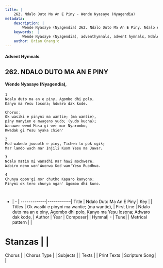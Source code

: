```yaml
---
title: |
    262. Ndalo Duto Ma An E Piny - Wende Nyasaye (Nyagendia)
metadata:
    description: |
        Wende Nyasaye (Nyagendia) 262. Ndalo Duto Ma An E Piny. Ndalo duto ma an e piny, Agombo dhi polo, Kanyo ma Yesu losona; Adwaro dak kode.  Chorus: Ok wasiki e pinyni ma wantie; (ma wantie), piny manyien e mwageno yudo; (yudo kucha); Wanawer wend Musa gi wer mar Nyarombo, Kwadak gi Yesu nyaka chien'  
    keywords:  |
        Wende Nyasaye (Nyagendia), adventhymnals, advent hymnals, Ndalo Duto Ma An E Piny, Ndalo duto ma an e piny, Agombo dhi polo, Kanyo ma Yesu losona; Adwaro dak kode.. Ok wasiki e pinyni ma wantie; (ma wantie),
    author: Brian Onang'o
---
```


#### Advent Hymnals
## 262. NDALO DUTO MA AN E PINY
####  Wende Nyasaye (Nyagendia),

```txt
1
Ndalo duto ma an e piny, Agombo dhi polo,
Kanyo ma Yesu losona; Adwaro dak kode.

Chorus:
Ok wasiki e pinyni ma wantie; (ma wantie),
piny manyien e mwageno yudo; (yudo kucha);
Wanawer wend Musa gi wer mar Nyarombo,
Kwadak gi Yesu nyaka chien'

2
Pod wabedo jowuoth e piny, Tichwa to pok ogik;
Mar lando wach mar Injili Kuom Yesu ma Jawar.

3
Ndalo matin mi wanadhi Kar hawi mochwere;
Wabiro neno wan'Wuonwa Kod wan'Yesu Ruodhwa.

4
Chunya opon'gi mor chutho Kaparo kanyono;
Pinyni ok tero chunya ngan' Agombo dhi kuno.




```

- |   -  |
-------------|------------|
Title | Ndalo Duto Ma An E Piny |
Key |  |
Titles | Ok wasiki e pinyni ma wantie; (ma wantie), |
First Line | Ndalo duto ma an e piny, Agombo dhi polo, Kanyo ma Yesu losona; Adwaro dak kode. |
Author | 
Year | 
Composer| |
Hymnal|  - |
Tune|  |
Metrical pattern | |
# Stanzas |  |
Chorus |  |
Chorus Type |  |
Subjects | |
Texts |  |
Print Texts | 
Scripture Song |  |
    

